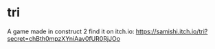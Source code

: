 # tri
A game made in construct 2
find it on itch.io: https://samishi.itch.io/tri?secret=chBth0mpzXYniAav0fUR0RjJOo
